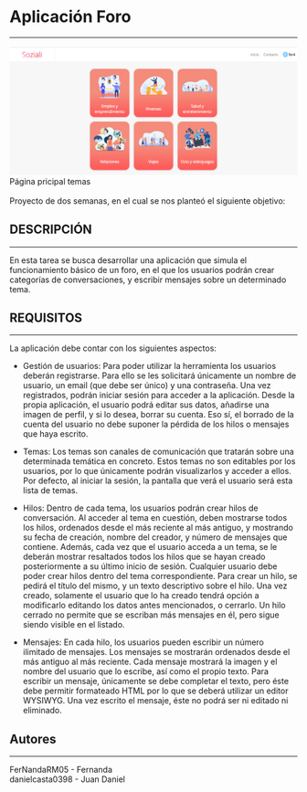 # Aplicación Foro
***
<img src="client/src/img/temas.PNG" alt="página principal">
Página pricipal temas
<br>
<br>
Proyecto de dos semanas, en el cual se nos planteó el siguiente objetivo:

## DESCRIPCIÓN 
***
En esta tarea se busca desarrollar una aplicación que simula el funcionamiento básico de un foro, en el que los usuarios podrán crear categorías de conversaciones, y escribir mensajes sobre un determinado tema.

## REQUISITOS
***
La aplicación debe contar con los siguientes aspectos:

+ Gestión de usuarios:
Para poder utilizar la herramienta los usuarios deberán registrarse. Para ello se les solicitará únicamente un nombre de usuario, un email (que debe ser único) y una contraseña. Una vez registrados, podrán iniciar sesión para acceder a la aplicación. Desde la propia aplicación, el usuario podrá editar sus datos, añadirse una imagen de perfil, y si lo desea, borrar su cuenta. Eso sí, el borrado de la cuenta del usuario no debe suponer la pérdida de los hilos o mensajes que haya escrito.

+ Temas:
Los temas son canales de comunicación que tratarán sobre una determinada temática en concreto. Estos temas no son editables por los usuarios, por lo que únicamente podrán visualizarlos y acceder a ellos. Por defecto, al iniciar la sesión, la pantalla que verá el usuario será esta lista de temas.

+ Hilos:
Dentro de cada tema, los usuarios podrán crear hilos de conversación. Al acceder al tema en cuestión, deben mostrarse todos los hilos, ordenados desde el más reciente al más antiguo, y mostrando su fecha de creación, nombre del creador, y número de mensajes que contiene. Además, cada vez que el usuario acceda a un tema, se le deberán mostrar resaltados todos los hilos que se hayan creado posteriormente a su último inicio de sesión. Cualquier usuario debe poder crear hilos dentro del tema correspondiente. Para crear un hilo, se pedirá el título del mismo, y un texto descriptivo sobre el hilo. Una vez creado, solamente el usuario que lo ha creado tendrá opción a modificarlo editando los datos antes mencionados, o cerrarlo. Un hilo cerrado no permite que se escriban más mensajes en él, pero sigue siendo visible en el listado.

+ Mensajes:
En cada hilo, los usuarios pueden escribir un número ilimitado de mensajes. Los mensajes se mostrarán ordenados desde el más antiguo al más reciente. Cada mensaje mostrará la imagen y el nombre del usuario que lo escribe, así como el propio texto. Para escribir un mensaje, únicamente se debe completar el texto, pero éste debe permitir formateado HTML por lo que se deberá utilizar un editor WYSIWYG. Una vez escrito el mensaje, éste no podrá ser ni editado ni eliminado.

## Autores
***
FerNandaRM05 - Fernanda<br>
danielcasta0398 - Juan Daniel<br>
<br>
